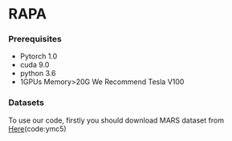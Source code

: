 # RAPA

### Prerequisites
* Pytorch 1.0
* cuda 9.0
* python 3.6
* 1GPUs Memory>20G We Recommend Tesla V100

### Datasets
To use our code, firstly you should download MARS dataset from [Here](https://pan.baidu.com/s/1XKBdY8437O79FnjWvkjusw)(code:ymc5)
